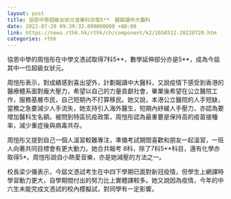 ```yaml
---
layout: post
title: 協恩中學超級女狀元音樂科亦取5**　擬報讀中大醫科
date: 2022-07-20 09:39:32.000000000 +08:00
link: https://news.rthk.hk/rthk/ch/component/k2/1658512-20220720.htm
categories: rthk
---
```


協恩中學的周愷彤在中學文憑試取得7科5**，數學延伸部分亦是5**，成為今屆其中一位超級女狀元。

周愷彤表示，對成績感到喜出望外，計劃報讀中大醫科，又說疫情下感受到香港的醫療體系面對龐大壓力，希望以自己的力量貢獻社會，畢業後希望在公立醫院工作，服務基層市民，自己短期內不打算移民。她又說，本港公立醫院的人手短缺，當務之急要減少人手流失，她支持引入海外醫生，短期內紓緩人手壓力，亦認為要增加醫科生名額。被問到特區抗疫政策，周愷彤認為最重要是保持高的疫苗接種率，減少重症後與病毒共存。

周愷彤又提到自己一個人溫習較難專注，準備考試期間喜歡和朋友一起溫習，一班人向著共同目標會有更大動力。她合共報考 8科，除了7科5**科目，還有化學亦取得5*。周愷彤說自小熱愛音樂，亦是她減壓的方法之一。

校長梁少儀表示，今屆文憑試考生在中四下學期已面對新冠疫情，但學生上網課時學習動力更大，自學期間付出的努力比上實體課較多。她又說因為疫情，今年的中六生未能完成文憑試的校內模擬試，對同學有一定影響。
